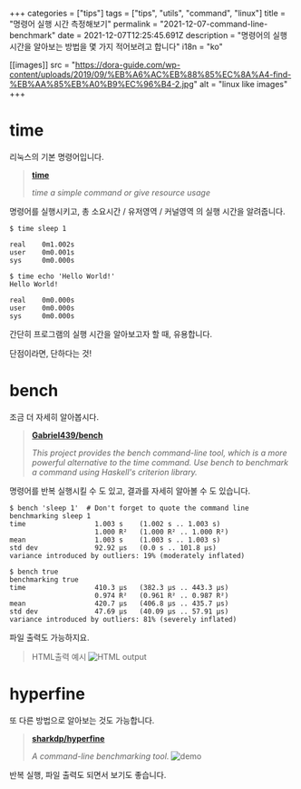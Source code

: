 +++
categories = ["tips"]
tags = ["tips", "utils", "command", "linux"]
title = "명령어 실행 시간 측정해보기"
permalink = "2021-12-07-command-line-benchmark"
date = 2021-12-07T12:25:45.691Z
description = "명령어의 실행 시간을 알아보는 방법을 몇 가지 적어보려고 합니다"
i18n = "ko"

[[images]]
src = "https://dora-guide.com/wp-content/uploads/2019/09/%EB%A6%AC%EB%88%85%EC%8A%A4-find-%EB%AA%85%EB%A0%B9%EC%96%B4-2.jpg"
alt = "linux like images"
+++
# time

리눅스의 기본 명령어입니다.

> **[time](https://linux.die.net/man/1/time)**
>
> *time a simple command or give resource usage*

명령어를 실행시키고, 총 소요시간 / 유저영역 / 커널영역 의 실행 시간을 알려줍니다.

```
$ time sleep 1

real    0m1.002s
user    0m0.001s
sys     0m0.000s

$ time echo 'Hello World!'
Hello World!

real    0m0.000s
user    0m0.000s
sys     0m0.000s
```

간단히 프로그램의 실행 시간을 알아보고자 할 때, 유용합니다.

단점이라면, 단하다는 것!

# bench

조금 더 자세히 알아봅시다.

> **[Gabriel439/bench](https://github.com/Gabriel439/bench)**
>
> *This project provides the bench command-line tool, which is a more powerful alternative to the time command. Use bench to benchmark a command using Haskell's criterion library.*

명령어를 반복 실행시킬 수 도 있고, 결과를 자세히 알아볼 수 도 있습니다.

```
$ bench 'sleep 1'  # Don't forget to quote the command line
benchmarking sleep 1
time                 1.003 s    (1.002 s .. 1.003 s)
                     1.000 R²   (1.000 R² .. 1.000 R²)
mean                 1.003 s    (1.003 s .. 1.003 s)
std dev              92.92 μs   (0.0 s .. 101.8 μs)
variance introduced by outliers: 19% (moderately inflated)

$ bench true
benchmarking true
time                 410.3 μs   (382.3 μs .. 443.3 μs)
                     0.974 R²   (0.961 R² .. 0.987 R²)
mean                 420.7 μs   (406.8 μs .. 435.7 μs)
std dev              47.69 μs   (40.09 μs .. 57.91 μs)
variance introduced by outliers: 81% (severely inflated)
```

파일 출력도 가능하지요.

> HTML출력 예시 ![HTML output](https://camo.githubusercontent.com/186e84512d02d553670d4eb9281106b74714b8a49251a13065a2f4ff7c7dd4ac/687474703a2f2f692e696d6775722e636f6d2f324d434b4263322e706e67)

# hyperfine

또 다른 방법으로 알아보는 것도 가능합니다.

> **[sharkdp/hyperfine](https://github.com/sharkdp/hyperfine)**
>
> *A command-line benchmarking tool.* ![demo](https://camo.githubusercontent.com/88a0cb35f42e02e28b0433d4b5e0029e52e723d8feb8df753e1ed06a5161db56/68747470733a2f2f692e696d6775722e636f6d2f7a31394f5978452e676966)

반복 실행, 파일 출력도 되면서 보기도 좋습니다.